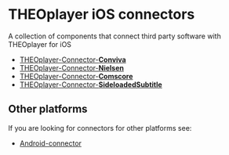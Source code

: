 # THEOplayer iOS connectors

A collection of components that connect third party software with THEOplayer for iOS

-   [THEOplayer-Connector-**Conviva**](./Code/Conviva)
-   [THEOplayer-Connector-**Nielsen**](./Code/Nielsen)
-   [THEOplayer-Connector-**Comscore**](./Code/Comscore)
-   [THEOplayer-Connector-**SideloadedSubtitle**](./Code/Sideloaded-TextTracks)

## Other platforms

If you are looking for connectors for other platforms see:

-   [Android-connector](https://github.com/THEOplayer/android-connector)
